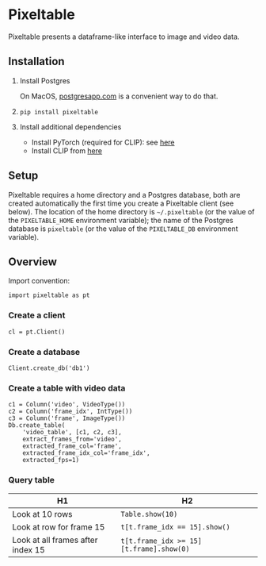 # Pixeltable

Pixeltable presents a dataframe-like interface to image and video data.

## Installation

1. Install Postgres

    On MacOS, [postgresapp.com](postgresapp.com) is a convenient way to do that.

2. `pip install pixeltable`

3. Install additional dependencies
   - Install PyTorch (required for CLIP): see [here](https://pytorch.org/get-started/locally/)
   - Install CLIP from [here](https://github.com/openai/CLIP)

## Setup

Pixeltable requires a home directory and a Postgres database, both are created automatically the first time you create a Pixeltable client (see below).
The location of the home directory is `~/.pixeltable` (or the value of the `PIXELTABLE_HOME` environment variable);
the name of the Postgres database is `pixeltable` (or the value of the `PIXELTABLE_DB` environment variable).

## Overview

Import convention:
```
import pixeltable as pt
```

### Create a client
```
cl = pt.Client()
```

### Create a database
```
Client.create_db('db1')
```

### Create a table with video data
```
c1 = Column('video', VideoType())
c2 = Column('frame_idx', IntType())
c3 = Column('frame', ImageType())
Db.create_table(
    'video_table', [c1, c2, c3],
    extract_frames_from='video',
    extracted_frame_col='frame',
    extracted_frame_idx_col='frame_idx',
    extracted_fps=1)
```

### Query table

|H1|H2|
|----|----|
| Look at 10 rows | `Table.show(10)` |
| Look at row for frame 15 | `t[t.frame_idx == 15].show()` |
| Look at all frames after index 15 | `t[t.frame_idx >= 15][t.frame].show(0)` |


